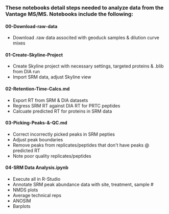### These notebooks detail steps needed to analyze data from the Vantage MS/MS. Notebooks include the following:

#### 00-Download-raw-data
  - Download .raw data associted with geoduck samples & dilution curve mixes
#### 01-Create-Skyline-Project
  - Create Skyline project with necessary settings, targeted proteins & .blib from DIA run
  - Import SRM data, adjust Skyline view
#### 02-Retention-Time-Calcs.md
  - Export RT from SRM & DIA datasets
  - Regress SRM RT against DIA RT for PRTC peptides
  - Calcuate predicted RT for proteins in SRM data
#### 03-Picking-Peaks-&-QC.md
  - Correct incorrectly picked peaks in SRM pepties
  - Adjust peak boundaries
  - Remove peaks from replicates/peptides that don't have peaks @ predicted RT
  - Note poor quality replicates/peptides
#### 04-SRM Data Analysis.ipynb	
  - Execute all in R-Studio
  - Annotate SRM peak abundance data with site, treatment, sample #
  - NMDS plots
  - Average technical reps
  - ANOSIM 
  - Barplots
